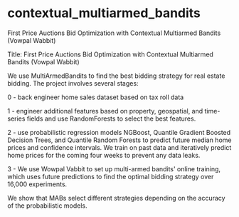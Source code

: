 # contextual_multiarmed_bandits
First Price Auctions Bid Optimization with Contextual Multiarmed Bandits (Vowpal Wabbit)

Title: First Price Auctions Bid Optimization with Contextual Multiarmed Bandits (Vowpal Wabbit)


We use MultiArmedBandits to find the best bidding strategy for real estate bidding. The project involves several stages:

0 - back engineer home sales dataset based on tax roll data

1 - engineer additional features based on property, geospatial, and time-series fields and use RandomForests to select the best features.

2 - use probabilistic regression models NGBoost, Quantile Gradient Boosted Decision Trees, and Quantile Random Forests to predict future median home prices and confidence intervals. We train on past data and iteratively predict home prices for the coming four weeks to prevent any data leaks.

3 - We use Wowpal Vabbit to set up multi-armed bandits' online training, which uses future predictions to find the optimal bidding strategy over 16,000 experiments. 

We show that MABs select different strategies depending on the accuracy of the probabilistic models.
